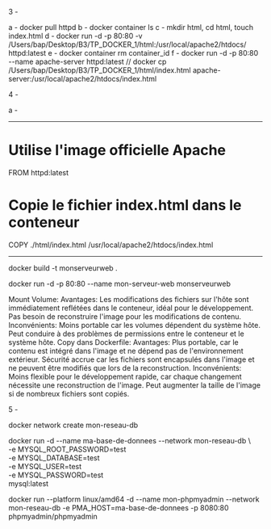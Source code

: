 3 -

a - docker pull httpd
b - docker container ls
c - mkdir html, cd html, touch index.html
d - docker run -d -p 80:80 -v /Users/bap/Desktop/B3/TP_DOCKER_1/html:/usr/local/apache2/htdocs/ httpd:latest
e - docker container rm container_id
f - docker run -d -p 80:80 --name apache-server httpd:latest // docker cp /Users/bap/Desktop/B3/TP_DOCKER_1/html/index.html apache-server:/usr/local/apache2/htdocs/index.html

4 -

a -

------------------------------------------------

# Utilise l'image officielle Apache

FROM httpd:latest
 
# Copie le fichier index.html dans le conteneur

COPY ./html/index.html /usr/local/apache2/htdocs/index.html

-------------------------------------------------

docker build -t monserveurweb .


docker run -d -p 80:80 --name mon-serveur-web monserveurweb


Mount Volume:
Avantages:
Les modifications des fichiers sur l'hôte sont immédiatement reflétées dans le conteneur, idéal pour le développement.
Pas besoin de reconstruire l'image pour les modifications de contenu.
Inconvénients:
Moins portable car les volumes dépendent du système hôte.
Peut conduire à des problèmes de permissions entre le conteneur et le système hôte.
Copy dans Dockerfile:
Avantages:
Plus portable, car le contenu est intégré dans l'image et ne dépend pas de l'environnement extérieur.
Sécurité accrue car les fichiers sont encapsulés dans l'image et ne peuvent être modifiés que lors de la reconstruction.
Inconvénients:
Moins flexible pour le développement rapide, car chaque changement nécessite une reconstruction de l'image.
Peut augmenter la taille de l'image si de nombreux fichiers sont copiés.


5 - 

docker network create mon-reseau-db


docker run -d --name ma-base-de-donnees --network mon-reseau-db \                                                        
-e MYSQL_ROOT_PASSWORD=test \
-e MYSQL_DATABASE=test \
-e MYSQL_USER=test \
-e MYSQL_PASSWORD=test \
mysql:latest


docker run --platform linux/amd64 -d --name mon-phpmyadmin --network mon-reseau-db -e PMA_HOST=ma-base-de-donnees -p 8080:80 phpmyadmin/phpmyadmin

